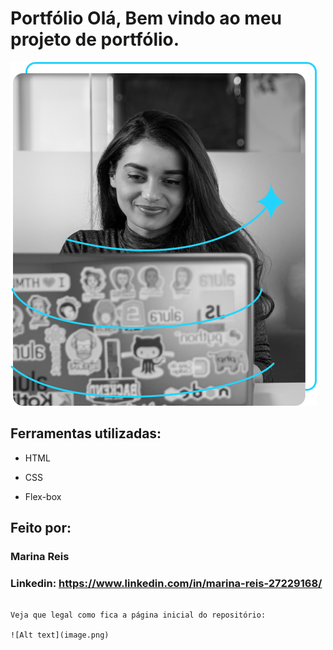 # Portfólio Olá, Bem vindo ao meu projeto de portfólio.

![image](https://github.com/marireis/portifolio-mreis/blob/main/assets/Imagem.png)

## Ferramentas utilizadas:

* HTML

* CSS

* Flex-box

## Feito por:

### Marina Reis

### Linkedin: https://www.linkedin.com/in/marina-reis-27229168/

```

Veja que legal como fica a página inicial do repositório:

![Alt text](image.png)